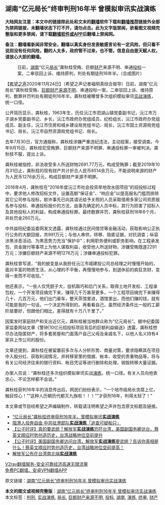  <h2>湖南“亿元局长”终审判刑16年半 曾模拟审讯实战演练</h2> <p class="notice"><b>大陆网友注意：本文中的链接除此处和文末的<a href="https://github.com/bannedbook/fanqiang" >翻墙</a>软件下载和<a href="https://github.com/killgcd/justmysocks/blob/master/README.md">翻墙推荐</a>链接外全部为禁网链接，未翻墙状态下打不开，请勿点击。此为文字版禁闻，欲看图文视频完整版和更多禁闻，请下载<a href="https://github.com/bannedbook/fanqiang">翻墙软件或APP</a>后翻墙上禁闻网。</p><p>备注：翻墙看新闻非常安全，翻墙以真实身份发表敏感言论有一定风险，但只看不说则没有任何风险，翻的人太多，政府管不过来，也不管。信息自由是天赋人权，请放心大胆的翻墙。</b></p>  <div class="entry"> <figure><figcaption>日前，<a href="https://www.bannedbook.org/bnews/tag/%e6%b9%96%e5%8d%97/" class="st_tag internal_tag" rel="tag" title="标签 湖南 下的日志">湖南</a>“亿元<a href="https://www.bannedbook.org/bnews/tag/%E5%B1%80%E9%95%BF/" class="st_tag internal_tag" rel="tag" title="标签 局长 下的日志">局长</a>”龚秋桂受贿、巨额<a href="https://www.bannedbook.org/bnews/tag/%E8%B4%A2%E4%BA%A7/" class="st_tag internal_tag" rel="tag" title="标签 财产 下的日志">财产</a>来源不明、串通<a href="https://www.bannedbook.org/bnews/tag/%E6%8A%95%E6%A0%87/" class="st_tag internal_tag" rel="tag" title="标签 投标 下的日志">投标</a>一案，二审驳回上诉、维持原判，判处有期徒刑16年半。（合成图片）</figcaption></figure> <p>【<span class='wp_keywordlink_affiliate'><a href="https://www.soundofhope.org" title="希望之声" target="_blank">希望之声</a></span>2020年11月24日】（希望之声记者福明真综合报导）日前，湖南“亿元局长”龚秋桂受贿、<a href="https://www.bannedbook.org/bnews/tag/%E5%B7%A8%E9%A2%9D%E8%B4%A2%E4%BA%A7%E6%9D%A5%E6%BA%90%E4%B8%8D%E6%98%8E/" class="st_tag internal_tag" rel="tag" title="标签 巨额财产来源不明 下的日志">巨额财产来源不明</a>、串通投标一案，二审驳回上诉、维持原判，数罪并罚判处有期徒刑16年半。龚秋桂被曝曾多次组织模拟审讯<a href="https://www.bannedbook.org/bnews/tag/%E5%AE%9E%E6%88%98%E6%BC%94%E7%BB%83/" class="st_tag internal_tag" rel="tag" title="标签 实战演练 下的日志">实战演练</a>，统一口径。</p> <p>公开简历显示，龚秋桂，1963年生，历任沅江市泗湖山镇党委副书记，沅江市万子湖乡党委副书记、乡长，沅江市政府办党组成员、纪检组长，沅江市政府办党组成员、副主任，沅江市住房和城乡建设局党组书记、局长，沅江市国土资源局党组书记、局长，沅江市自然资源局党组书记、局长。</p> <p>去年7月30日，官方通报称，龚秋桂涉嫌严重违纪违法，主动投案，接受调查。今年9月15日，龚秋桂犯受贿罪、巨额财产来源不明罪、串通投标罪一审被判决。龚秋桂不服，提出上诉。</p>  <p>龚秋桂被指控，非法收受多人所送财物2691.77万元，构成受贿罪；截至2019年10月31日止，龚秋桂的现有财产共计折合人民币8514余万元，不能说明来源的财产为人民币1276余万元，构成巨额财产来源不明罪。</p> <p>2016年4月，龚秋桂在“2016年度沅江市社会投资旱地改水田项目”的招投标过程中，要求他人修改招标文件，设置高额“保证金”、“响应金”以提高报名门槛而排除其它公司参与投标，默许事先已向其请讬给予关照的人员采取借用多家公司资质报名参与投标、串通投标报价的方法，由事先确定的人员中标，其行为损害了招标人及其他投标人的利益，构成串通投标罪。最终数罪并罚，龚秋桂获刑16年6个月，并处罚金260万元。</p> <p>中共益阳纪委监委网发文透露，龚秋桂通过民间借贷等金融活动，获取影响公正执行公务的大额回报，共991万元；与他人串供，转移、隐匿证据，对抗调查；纵容涉黑涉恶活动、为黑恶势力充当“保护伞”；利用职务便利或职务影响，在工程承发包、资金拨付等事项上为他人谋取利益，收受他人所送财物，涉嫌受贿既遂2291万元；涉嫌巨额财产来源不明1276万元；涉嫌串通投标犯罪。</p>  <p>龚秋桂曾写道，“我的蜕变是从我担任沅江市城建投公司总经理之时慢慢开始的，面对丰富的物质生活，从心理的不平衡，再慢慢地参与，到退休前的疯狂贪财，变得一发而不可收拾。”</p> <p>他还表示，“一些人仅凭胆子大，投机取巧和后门关系，取得土地开发权、工程承包权，一个开发项目搞完下来，赚得几千万甚至更多，一个工程项目搞完下来赚得几十、几百万元，他们出门豪车，整天茶馆里进，酒馆里出，而他们赚的钱，就有可能是我的一句话，一个决定所得到的。再看看自己，虽然经济条件比一般的工薪阶层要好，但跟他们相比，差得就有十万八千里了。”</p> <p>因案发时家庭财产和支出近亿元，龚秋桂被当地群众称为“亿元局长”。据中纪委国家监委网站文章《警钟|10亿元招投标项目背后的巨额利益输送》透露，龚秋桂想尽办法隐匿财产，将多套房屋和门面落户自己父母及亲戚名下，以他人名义持有4家非上市公司的股份。</p>  <p>文章还提到，龚秋桂在被留置前多次与人分析形势、商量对策，要求隐瞒其在项目中入股分红、获取利润情况，并转移家里的借据、帐本、收受的贵重物品等，将与有关公司经济往来的银行资料、帐目凭证等进行删除和处理，销毁转移大量证据。</p> <p>办案人员说：“龚秋桂还多次组织模拟审讯实战<a href="https://www.bannedbook.org/bnews/tag/%E6%BC%94%E7%BB%83/" class="st_tag internal_tag" rel="tag" title="标签 演练 下的日志">演练</a>，统一口径。有关人员向他表忠心，不论怎样都不会说。”</p> <p>龚秋桂获判16年半的消息传出后，网民们纷纷表示，“一个地市级局长贪腐上亿，触目惊心！”“这种人历朝历代都灭九族啦！！！”“才获刑16年，判得太轻了！”</p>  <p>本文章或节目经希望之声编辑制作，转载请注明希望之声并包含原文标题及链接。</p> <ul class='op-related-articles' title='相关阅读'> <li><a href='https://www.bannedbook.org/bnews/baitai/20201124/1436142.html' target='_blank'>“亿元局长”龚秋桂终审获刑16年半，曾模拟审讯<b>实战演练</b></a></li> <li><a href='https://www.bannedbook.org/bnews/comments/20200926/1403578.html' target='_blank'>阻港人投奔自由 中共驻港部队<b>实战演练</b>「追查可疑船只」</a></li> <li><a href='https://www.bannedbook.org/bnews/bannedvideo/20200919/1399307.html' target='_blank'>【公子时评】真的要武统？解放军<b>实战演练</b>恐吓台湾，美国副国务卿访台，蔡英文顺应时势创造历史，台湾战略地位空前提升</a></li> <li><a href='https://www.bannedbook.org/bnews/bannedvideo/20200919/1399095.html' target='_blank'>【公子时评】美国副国务卿访问台湾，解放军<b>实战演练</b>要武统？告诉你真相是什么！蔡英文顺应时势创造历史，台湾战略地位空前提高！</a></li> <li><a href='https://www.bannedbook.org/bnews/ssgc/20200814/1379762.html' target='_blank'>解放军公布在台湾南北端<b>实战演练</b> </a></li> </ul> <p class="texttj"> <a href="https://www.bannedbook.org/forum23/topic22702.html" target="_blank">V2ray翻墙服务-安全可靠经济高速无限流量</a><br/> <a href="https://github.com/bannedbook/fanqiang/wiki/%E7%A6%81%E9%97%BB%E7%BD%91%E5%AE%89%E5%8D%93%E7%BF%BB%E5%A2%99%E6%96%B0%E9%97%BBAPP" target="_blank">免费PC翻墙、安卓VPN翻墙APP</a></p><p>原文链接：<a class="src_link"  href="https://www.soundofhope.org/post/446353" target="_blank">湖南“亿元局长”终审判刑16年半 曾模拟审讯实战演练</a></p><a name='sharetosocial'></a>       <div><b>本文的图文或视频完整版</b>：<a href='https://www.bannedbook.org/bnews/comments/20201124/1436371.html'>湖南“亿元局长”终审判刑16年半 曾模拟审讯实战演练</a></div>  </div><!--END ENTRY--> <div class="postfooter"> <div>本文标签：<a href="https://www.bannedbook.org/bnews/tag/%E5%88%A4%E5%88%91/" rel="tag">判刑</a>, <a href="https://www.bannedbook.org/bnews/tag/%E5%AE%9E%E6%88%98%E6%BC%94%E7%BB%83/" rel="tag">实战演练</a>, <a href="https://www.bannedbook.org/bnews/tag/%E5%B1%80%E9%95%BF/" rel="tag">局长</a>, <a href="https://www.bannedbook.org/bnews/tag/%E5%B7%A8%E9%A2%9D%E8%B4%A2%E4%BA%A7%E6%9D%A5%E6%BA%90%E4%B8%8D%E6%98%8E/" rel="tag">巨额财产来源不明</a>, <a href="https://www.bannedbook.org/bnews/tag/%E6%8A%95%E6%A0%87/" rel="tag">投标</a>, <a href="https://www.bannedbook.org/bnews/tag/%e6%b9%96%e5%8d%97/" rel="tag">湖南</a>, <a href="https://www.bannedbook.org/bnews/tag/%E6%BC%94%E7%BB%83/" rel="tag">演练</a>, <a href="https://www.bannedbook.org/bnews/tag/%E7%BB%88%E5%AE%A1/" rel="tag">终审</a>, <a href="https://www.bannedbook.org/bnews/tag/%E8%B4%A2%E4%BA%A7/" rel="tag">财产</a></div>  </div><!--END POSTFOOTER--> 